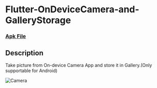 # Flutter-OnDeviceCamera-and-GalleryStorage

### [Apk File](https://drive.google.com/file/d/1B8_k5h2tLrMa5lK3S3gH-98U85NqQU8B/view?usp=sharing)

## Description

Take picture from On-device Camera App and store it in Gallery.(Only supportable for Android)

![Camera](https://user-images.githubusercontent.com/69294119/94018145-e2001280-fdcd-11ea-9674-38abb98626b2.gif)

